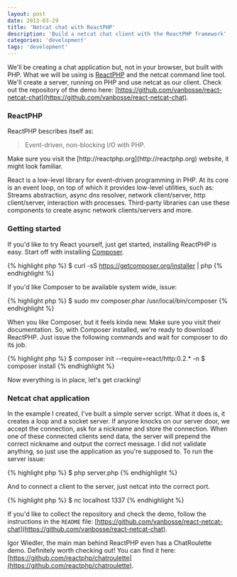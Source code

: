 ```yaml
---
layout: post
date: 2013-03-29
title: 'Netcat chat with ReactPHP'
description: 'Build a netcat chat client with the ReactPHP framework'
categories: 'development'
tags: 'development'
---
```


We'll be creating a chat application but, not in your browser, but built with PHP.
What we will be using is [ReactPHP](http://reactphp.org/) and the netcat command line tool.
We'll create a server, running on PHP and use netcat as our client.
Check out the repository of the demo here: [https://github.com/vanbosse/react-netcat-chat](https://github.com/vanbosse/react-netcat-chat).

### ReactPHP
ReactPHP bescribes itself as:
<blockquote>
Event-driven, non-blocking I/O with PHP.
</blockquote>
Make sure you visit the [http://reactphp.org](http://reactphp.org) website, it might look familiar.

React is a low-level library for event-driven programming in PHP.
At its core is an event loop, on top of which it provides low-level utilities, such as:
Streams abstraction, async dns resolver, network client/server, http client/server, interaction with processes.
Third-party libraries can use these components to create async network clients/servers and more.

### Getting started
If you'd like to try React yourself, just get started, installing ReactPHP is easy.
Start off with installing [Composer](https://getcomposer.org).

{% highlight php %}
$ curl -sS https://getcomposer.org/installer | php
{% endhighlight %}

If you'd like Composer to be available system wide, issue:

{% highlight php %}
$ sudo mv composer.phar /usr/local/bin/composer
{% endhighlight %}

When you like Composer, but it feels kinda new. Make sure you visit their documentation.
So, with Composer installed, we're ready to download ReactPHP.
Just issue the following commands and wait for composer to do its job.

{% highlight php %}
$ composer init --require=react/http:0.2.* -n
$ composer install
{% endhighlight %}

Now everything is in place, let's get cracking!

### Netcat chat application
In the example I created, I've built a simple server script. What it does is,
it creates a loop and a socket server. If anyone knocks on our server door,
we accept the connection, ask for a nickname and store the connection.
When one of these connected clients send data, the server will prepend the correct
nickname and output the correct message. I did not validate anything, so just
use the application as you're supposed to. To run the server issue:

{% highlight php %}
$ php server.php
{% endhighlight %}

And to connect a client to the server, just netcat into the correct port.

{% highlight php %}
$ nc localhost 1337
{% endhighlight %}

If you'd like to collect the repository and check the demo, follow the
instructions in the `README` file: [https://github.com/vanbosse/react-netcat-chat](https://github.com/vanbosse/react-netcat-chat).

Igor Wiedler, the main man behind ReactPHP even has a ChatRoulette demo.
Definitely worth checking out! You can find it here: [https://github.com/reactphp/chatroulette](https://github.com/reactphp/chatroulette).
